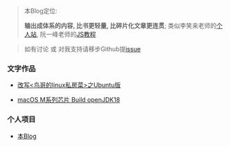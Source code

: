 > 本Blog定位:
> 
> **输出成体系的内容, 比书更轻量, 比碎片化文章更连贯**; 类似李笑来老师的[个人站](https://lixiaolai.com/), 阮一峰老师的[JS教程](https://wangdoc.com/javascript/)

> 如有讨论 或 对我支持请移步Github提[issue](https://github.com/lijileiGood/lijileiGood.github.io/issues)

### 文字作品

- [改写<鸟哥的linux私房菜>之Ubuntu版](/linux/)

- [macOS M系列芯片 Build openJDK18](/java/)




### 个人项目

- [本Blog](https://github.com/lijileiGood/lijileiGood.github.io)



  <span id="busuanzi_container_site_pv" style='display:none'>
  👀 本站总访问量：<span id="busuanzi_value_site_pv"></span> 次
  </span>
  <span id="busuanzi_container_site_uv" style='display:none'>
  | 🚴‍♂️ 本站总访客数：<span id="busuanzi_value_site_uv"></span> 人
  </span>